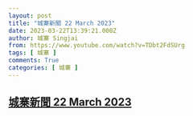 ```yaml
---
layout: post
title: "城寨新聞 22 March 2023"
date: 2023-03-22T13:39:21.000Z
author: 城寨 Singjai
from: https://www.youtube.com/watch?v=TDbt2FdSUrg
tags: [ 城寨 ]
comments: True
categories: [ 城寨 ]
---
```

<!--1679492361000-->
[城寨新聞 22 March 2023](https://www.youtube.com/watch?v=TDbt2FdSUrg)
------

<div>

</div>

